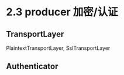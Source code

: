 # 2.3 producer 加密/认证

## TransportLayer

PlaintextTransportLayer, SslTransportLayer

## Authenticator
